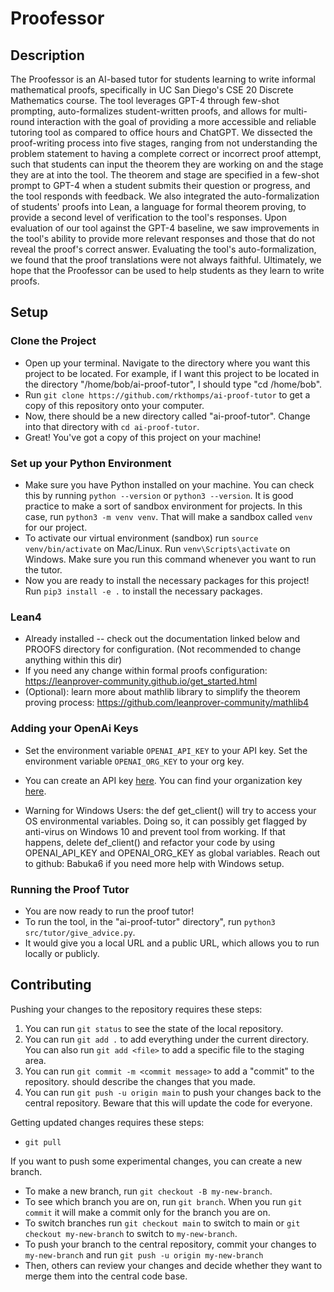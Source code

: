 # Proofessor
## Description
The Proofessor is an AI-based tutor for students learning to write informal mathematical proofs, specifically in UC San Diego's CSE 20 Discrete Mathematics course. The tool leverages GPT-4 through few-shot prompting, auto-formalizes student-written proofs, and allows for multi-round interaction with the goal of providing a more accessible and reliable tutoring tool as compared to office hours and ChatGPT. We dissected the proof-writing process into five stages, ranging from not understanding the problem statement to having a complete correct or incorrect proof attempt, such that students can input the theorem they are working on and the stage they are at into the tool. The theorem and stage are specified in a few-shot prompt to GPT-4 when a student submits their question or progress, and the tool responds with feedback. We also integrated the auto-formalization of students' proofs into Lean, a language for formal theorem proving, to provide a second level of verification to the tool's responses. Upon evaluation of our tool against the GPT-4 baseline, we saw improvements in the tool's ability to provide more relevant responses and those that do not reveal the proof's correct answer. Evaluating the tool's auto-formalization, we found that the proof translations were not always faithful. Ultimately, we hope that the Proofessor can be used to help students as they learn to write proofs.

## Setup
### Clone the Project
- Open up your terminal. Navigate to the directory where you want this project to be located. For example, if I want this project to be located in the directory "/home/bob/ai-proof-tutor", I should type "cd /home/bob".
- Run `git clone https://github.com/rkthomps/ai-proof-tutor` to get a copy of this repository onto your computer.
- Now, there should be a new directory called "ai-proof-tutor". Change into that directory with `cd ai-proof-tutor`.
- Great! You've got a copy of this project on your machine!

### Set up your Python Environment
- Make sure you have Python installed on your machine. You can check this by running `python --version` or `python3 --version`. It is good practice to make a sort of sandbox environment for projects. In this case, run `python3 -m venv venv`. That will make a sandbox called `venv` for our project.
- To activate our virtual environment (sandbox) run `source venv/bin/activate` on Mac/Linux. Run `venv\Scripts\activate` on Windows. Make sure you run this command whenever you want to run the tutor. 
- Now you are ready to install the necessary packages for this project! Run `pip3 install -e .` to install the necessary packages.

### Lean4 
- Already installed -- check out the documentation linked below and PROOFS directory for configuration. (Not recommended to change anything within this dir)
- If you need any change within formal proofs configuration: https://leanprover-community.github.io/get_started.html
- (Optional): learn more about mathlib library to simplify the theorem proving process: https://github.com/leanprover-community/mathlib4


### Adding your OpenAi Keys
- Set the environment variable `OPENAI_API_KEY` to your API key. Set the environment variable `OPENAI_ORG_KEY` to your org key.
- You can create an API key [here](https://platform.openai.com/api-keys). You can find your organization key [here](https://platform.openai.com/account/organization). 

- Warning for Windows Users: the def get_client() will try to access your OS environmental variables. Doing so, it can possibly get flagged by anti-virus on Windows 10 and prevent tool from working. If that happens, delete def_client() and refactor your code by using OPENAI_API_KEY and OPENAI_ORG_KEY as global variables. Reach out to github: Babuka6 if you need more help with Windows setup. 

### Running the Proof Tutor
- You are now ready to run the proof tutor!
- To run the tool, in the "ai-proof-tutor" directory", run `python3 src/tutor/give_advice.py`.
- It would give you a local URL and a public URL, which allows you to run locally or publicly.

## Contributing
Pushing your changes to the repository requires these steps:
1. You can run `git status` to see the state of the local repository.
2. You can run `git add .` to add everything under the current directory. You can also run `git add <file>` to add a specific file to the staging area.
3. You can run `git commit -m <commit message>` to add a "commit" to the repository. <commit message> should describe the changes that you made.
4. You can run `git push -u origin main` to push your changes back to the central repository. Beware that this will update the code for everyone.

Getting updated changes requires these steps:
- `git pull`

If you want to push some experimental changes, you can create a new branch. 
- To make a new branch, run `git checkout -B my-new-branch`.
- To see which branch you are on, run `git branch`. When you run `git commit` it will make a commit only for the branch you are on.
- To switch branches run `git checkout main` to switch to main or `git checkout my-new-branch` to switch to `my-new-branch`.
- To push your branch to the central repository, commit your changes to `my-new-branch` and run `git push -u origin my-new-branch`
- Then, others can review your changes and decide whether they want to merge them into the central code base. 
